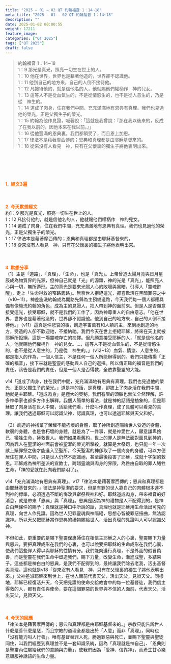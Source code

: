 ```yaml
---
title: "2025 – 01 – 02 QT 約翰福音 1：14~18"
meta_title: "2025 – 01 – 02 QT 約翰福音 1：14~18"
description: ""
date: 2025-01-02 00:00:55
weight: 17211
feature_image: 
categories: ["QT 2025"]
tags: ["QT 2025"]
draft: false
---
```


<blockquote>約翰福音 1：14~18<br />
1：9 那光是真光，照亮一切生在世上的人。<br />
1：10 他在世界，世界也是藉著他造的，世界卻不認識他。<br />
1：11 他到自己的地方來，自己的人倒不接待他。<br />
1：12 凡接待他的，就是信他名的人，他就賜他們權柄作　神的兒女。<br />
1：13 這等人不是從血氣生的，不是從情慾生的，也不是從人意生的，乃是從　神生的。<br />
1：14 道成了肉身，住在我們中間，充充滿滿地有恩典有真理。我們也見過他的榮光，正是父獨生子的榮光。<br />
1：15 約翰為他作見證，喊著說：「這就是我曾說：『那在我以後來的，反成了在我以前的，因他本來在我以前。』」<br />
1：16 從他豐滿的恩典裏，我們都領受了，而且恩上加恩。<br />
1：17 律法本是藉著摩西傳的；恩典和真理都是由耶穌基督來的。<br />
1：18 從來沒有人看見　神，只有在父懷裏的獨生子將他表明出來。</blockquote><br />
&nbsp;<br />
<br />
&nbsp;<br />
<br />
<span style="color: #ff6600;" data-darkreader-inline-color=""><strong>1.  經文3遍</strong></span><br />
<br />
&nbsp;<br />
<br />
<span style="color: #ff6600;" data-darkreader-inline-color=""><strong>2. 今天默想經文<br />
</strong></span>約1：9 那光是真光，照亮一切生在世上的人。<br />
1：12 凡接待他的，就是信他名的人，他就賜他們權柄作　神的兒女。<br />
1：14 道成了肉身，住在我們中間，充充滿滿地有恩典有真理。我們也見過他的榮光，正是父獨生子的榮光。<br />
1：17 律法本是藉著摩西傳的；恩典和真理都是由耶穌基督來的。<br />
1：18 從來沒有人看見　神，只有在父懷裏的獨生子將他表明出來。<br />
<br />
&nbsp;<br />
<br />
<strong><span style="color: #ff6600;" data-darkreader-inline-color="">3. 默想分享<br />
</span></strong>（1）主是「道路」、「真理」、「生命」，也是「真光」。上帝曾造太陽月亮與日月星辰成為物質界的光源，但神自己就是「光」的源頭，神的光是「真光」，能照亮人心與一切，無所遁形。主的真光是要來光照人心的敗壞與黑暗，引導人「靈魂甦醒」，走上「生命得救的窄路義路」。無奈世人拒絕這光，卻喜歡活在黑暗罪惡之中（v10~11）。神差施洗約翰成為開路先鋒為主預備道路，今天我們每一個人都應具備有像施洗約翰的角色，成為主的見證人，把人帶到神的面前來。但是人是否願意接受這光，接受耶穌，就不是我們的工作了，因為神尊重人的自由意志。「他在世界，世界也是藉著他造的，世界卻不認識他。他到自己的地方來，自己的人倒不接待他。」（v11）這真是件悲哀的事，創造宇宙萬有和人類的主，來到祂創造的地方，受造的人卻不歡迎祂，不接納祂。我們今天在世上拒絕耶穌，將來在天上就被耶穌所拒絕，這是一場靈魂存亡的抉擇。但凡願意接受耶穌的人，「就是信他名的人，他就賜他們權柄作　神的兒女。…，這等人不是從血氣生的，不是從情慾生的，也不是從人意生的，乃是從　神生的。」（v12~13）血氣、情慾、人意生的，都是指人的作為，一個人信主，不是任何一個人所能辦得到的。我們只能傳揚「正確的福音」，接下來就是聖靈的感動與人自己的選擇。所以傳正確的福音是我們的責任，禱告是我們的責任，但是一個人是否得救，全依靠聖靈的大能。<br />
<br />
v14「道成了肉身，住在我們中間，充充滿滿地有恩典有真理。我們也見過他的榮光，正是父獨生子的榮光。」道是神的話，是真理，卻披上了肉身活在我們中間，祂就是主耶穌。「道成肉身」是極大的奧秘，我們有限的頭腦也無法全然理解，許多神學家也都多方作出解釋。我個人簡單的看法，就是神的話語是抽象的，但是耶穌取了肉身活在世人中間，活給我們看，什麼叫作真理，成了具體可以看見的真理。讓我們透過耶穌可以認識父神，認識真理，也可以透過耶穌與天父和好。<br />
<br />
（2）創造的神捨棄了榮耀不能朽壞的身體，取了神所創造賜給世人受造的身體，軟弱的身體，也是會朽壞的身體，就是為了一件事，就是神愛世人，願意謙卑捨己，犧牲生命，拯救世人。我們如果看舊約，世上的罪人是無法面對面見到神的，因為罪人在聖潔的神面前會被聖潔的榮光所擊殺，就算是大祭司，也只能一年一次獻上贖罪祭之後才能進入至聖所。今天聖潔的神卻取了一個肉身的身體，可以方便居住在罪人中間，只是世人仍然不認識祂，甚至最後殺害了耶穌，成就十字架的救恩。耶穌成為神所差派的宣教士，跨越靈魂與肉身的界限，為咎由自取的罪人犧牲生命，「神的愛就在此向我們顯明了」。<br />
<br />
v14「充充滿滿地有恩典有真理」、v17「律法本是藉著摩西傳的；恩典和真理都是由耶穌基督來的。」律法是神聖潔的要求，但是有罪的世人靠自己的肉體根本達不到神的標準，必須透過不斷的悔改與獻祭與神和好。耶穌道成肉身，帶來福音的好消息，就是帶來「恩典」與「真理」。恩典是因為神的禮物是人不配得到的，是神白白無條件的賜予；真理就是神口中所說的話，真理也就是耶穌用生命活出可見的真理，向世人作見證。因為世人犯罪靈魂與神隔絕，思想心智被罪惡扭曲，無法認識神。所以天父把耶穌當作恩典的禮物賜給世人，活出真理的見證叫人可以認識父神。<br />
<br />
不但如此，更重要的是賜下聖靈保惠師住在相信主耶穌之人的心裏，聖靈賜下力量與恩典，要把真理成形在我們的心裏，也可以說要把耶穌的生命成形在我們心裏，使我們這些罪人得以與耶穌的性情有分。我們能夠遵行真理，不是外面的假冒偽善，而是聖靈在我們生命中塑造我們，賜下力量，改變生命，漸進成聖，多結果子。這些都是神白白的恩典，是我們不配得到的，最終讓我們除去老我，活出基督與真理。這也就是v18「從來沒有人看見　神，只有在父懷裏的獨生子將他表明出來。」父神差派耶穌來到世上，在世人面前代表天父，活出天父，見證天父。同樣地，耶穌已經復活升天，今天把見證的使命交給教會中的每一位基督徒，我們信主得救的人，都有責任與使命，要在這個罪惡的世界與不信的人面前，代表天父，活出天父，見證天父。<br />
<br />
&nbsp;<br />
<br />
<strong style="font-size: inherit;"><span style="color: #ff6600;" data-darkreader-inline-color="">4. 今天的回應<br />
</span></strong>「律法本是藉著摩西傳的；恩典和真理都是由耶穌基督來的。」宗教只能告訴世人什麼是善什麼是惡，而且宗教的道理全都是出於「人意」而非「真理」，同時也「沒有能力叫人行善」。唯有基督替罪人死，勝過罪惡與死亡，並賜下聖靈與聖徒同住，叫我們經歷到真理並不是一套知識系統，因為「真理就是神自己」、「恩典則是聖靈內住賜給我們的意願與力量」，使我們因為「愛神、信靠神」，而產生甘心樂意順服神話語的生命力量。<br />
<br />
&nbsp;
        